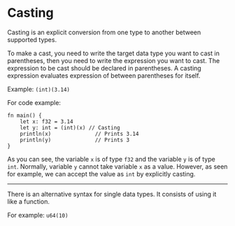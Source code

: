 # Casting
Casting is an explicit conversion from one type to another between supported types.

To make a cast, you need to write the target data type you want to cast in parentheses, then you need to write the expression you want to cast. The expression to be cast should be declared in parentheses. A casting expression evaluates expression of between parentheses for itself.

Example: `(int)(3.14)`

For code example:
```jule
fn main() {
    let x: f32 = 3.14
    let y: int = (int)(x) // Casting
    println(x)              // Prints 3.14
    println(y)              // Prints 3
}
```
As you can see, the variable `x` is of type `f32` and the variable `y` is of type `int`. Normally, variable `y` cannot take variable `x` as a value. However, as seen for example, we can accept the value as `int` by explicitly casting. 

---

There is an alternative syntax for single data types.
It consists of using it like a function.

For example: `u64(10)`

